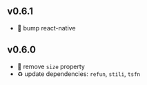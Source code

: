 ## v0.6.1

* 🐞 bump react-native

## v0.6.0

* 🐞 remove `size` property
* ♻️ update dependencies: `refun`, `stili`, `tsfn`
